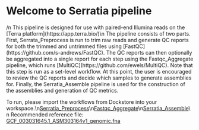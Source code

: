 <h1>Welcome to Serratia pipeline</h1>/n
This pipeline is designed for use with paired-end Illumina reads on the [Terra platform](https://app.terra.bio/)\n
The pipeline consists of two parts. First, Serrata_Preprocess is run to trim raw reads and generate QC reports for both the trimmed and untrimmed files using [FastQC](https://github.com/s-andrews/FastQC). The QC reports can then optionally be aggregated into a single report for each step using the Fastqc_Aggregate pipeline, which runs [MultiQC](https://github.com/ewels/MultiQC). Note that this step is run as a set-level workflow. At this point, the user is encouraged to review the QC reports and decide which samples to generate assemblies for. Finally, the Serratia_Assemble pipeline is used for the construction of the assemblies and generation of QC metrics.


To run, please import the workflows from Dockstore into your workspace.\n[Serratia_Preprocess](https://dockstore.org/workflows/github.com/MontereyCoPHL/Serratia_pipeline/Serratia_Preprocess:main?tab=info)\n[Fastqc_Aggregate](https://dockstore.org/workflows/github.com/MontereyCoPHL/Serratia_pipeline/Fastqc_Aggregate:main?tab=info)\n[Serratia_Assemble](https://dockstore.org/workflows/github.com/MontereyCoPHL/Serratia_pipeline/Serratia_Assemble:main?tab=info)\n
Recommended reference file: [GCF_003031645.1_ASM303164v1_genomic.fna](https://www.ncbi.nlm.nih.gov/data-hub/genome/GCF_003031645.1/)
